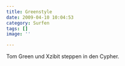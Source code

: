 ```yaml
---
title: Greenstyle
date: 2009-04-10 10:04:53
category: Surfen
tags: []
image: ''

---
```


Tom Green und Xzibit steppen in den Cypher.
